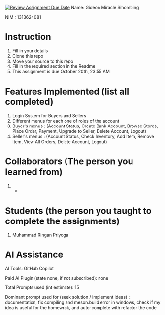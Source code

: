 [![Review Assignment Due Date](https://classroom.github.com/assets/deadline-readme-button-22041afd0340ce965d47ae6ef1cefeee28c7c493a6346c4f15d667ab976d596c.svg)](https://classroom.github.com/a/uAfN8jpt)
Name: Gideon Miracle Sihombing

NIM : 1313624081

# Instruction
1. Fill in your details
2. Clone this repo
3. Move your source to this repo
4. Fill in the required section in the Readme
5. This assignment is due October 20th, 23:55 AM

# Features Implemented (list all completed)
1. Login System for Buyers and Sellers
2. Different menus for each one of roles of the account
3. Buyer's menus : (Account Status, Create Bank Account, Browse Stores, Place Order, Payment, Upgrade to Seller, Delete Account, Logout)
4. Seller's menus : (Account Status, Check Inventory, Add Item, Remove Item, View All Orders, Delete Account, Logout)

# Collaborators (The person you learned from)
1. -

# Students (the person you taught to complete the assignments)
1. Muhammad Ringan Priyoga

# AI Assistance
AI Tools: GitHub Copilot

Paid AI Plugin (state none, if not subscribed): none

Total Prompts used (int estimate): 15

Dominant prompt used for (seek solution / implement ideas) : documentation, fix compiling and meson.build error in windows, check if my idea is useful for the homewrok, and auto-complete with refactor the code
